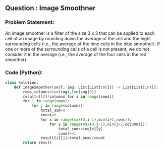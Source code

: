 ## Question : Image Smoothner

### Problem Statement:
An image smoother is a filter of the size 3 x 3 that can be applied to each cell of an image by rounding down the average of the cell and the eight surrounding cells (i.e., the average of the nine cells in the blue smoother). If one or more of the surrounding cells of a cell is not present, we do not consider it in the average (i.e., the average of the four cells in the red smoother).
### Code (Python):
```python
class Solution:
    def imageSmoother(self, img: List[List[int]]) -> List[List[int]]:
        rows,columns=len(img),len(img[0])
        result=[[0]*columns for i in range(rows)]
        for i in range(rows):
            for j in range(columns):
                total_sum=0
                count=0
                for x in range(max(0,i-1),min(i+2,rows)):
                    for y in range(max(0,j-1),min(j+2,columns)):
                        total_sum+=img[x][y]
                        count+=1
                result[i][j]=total_sum//count
        return result

  
